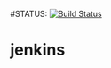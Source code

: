 #STATUS:
[![Build Status](http://localhost:8080/buildStatus/icon?job=spring_project_api%2Fmaster)](http://localhost:8080/job/spring_project_api/job/master/)
# jenkins

